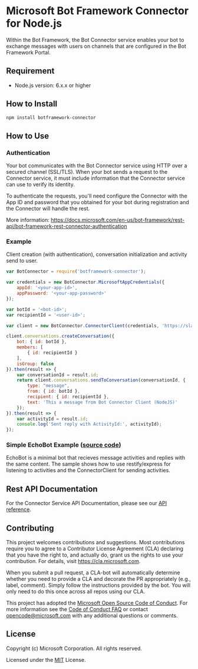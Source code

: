 # Microsoft Bot Framework Connector for Node.js

Within the Bot Framework, the Bot Connector service enables your bot to exchange messages with users on channels that are configured in the Bot Framework Portal.

## Requirement
- Node.js version: 6.x.x or higher

## How to Install

```bash
npm install botframework-connector
```

## How to Use

### Authentication
Your bot communicates with the Bot Connector service using HTTP over a secured channel (SSL/TLS). When your bot sends a request to the Connector service, it must include information that the Connector service can use to verify its identity.

To authenticate the requests, you'll need configure the Connector with the App ID and password that you obtained for your bot during registration and the Connector will handle the rest.

More information: https://docs.microsoft.com/en-us/bot-framework/rest-api/bot-framework-rest-connector-authentication

### Example
Client creation (with authentication), conversation initialization and activity send to user.
````javascript
var BotConnector = require('botframework-connector');

var credentials = new BotConnector.MicrosoftAppCredentials({
    appId: '<your-app-id>',
    appPassword: '<your-app-password>'
});

var botId = '<bot-id>';
var recipientId = '<user-id>';

var client = new BotConnector.ConnectorClient(credentials, 'https://slack.botframework.com')

client.conversations.createConversation({
    bot: { id: botId },
    members: [
        { id: recipientId }
    ],
    isGroup: false
}).then(result => {
    var conversationId = result.id;
    return client.conversations.sendToConversation(conversationId, {
        type: "message",
        from: { id: botId },
        recipient: { id: recipientId },
        text: 'This a message from Bot Connector Client (NodeJS)'
    });
}).then(result => {
    var activityId = result.id;
    console.log('Sent reply with ActivityId:', activityId);
});
````

### Simple EchoBot Example ([source code](../../samples/echobot-simple-ts))
EchoBot is a minimal bot that recieves message activities and replies with the same content.
The sample shows how to use restify/express for listening to activities and the ConnectorClient for sending activities.

## Rest API Documentation

For the Connector Service API Documentation, please see our [API reference](https://docs.microsoft.com/en-us/Bot-Framework/rest-api/bot-framework-rest-connector-api-reference).

## Contributing

This project welcomes contributions and suggestions.  Most contributions require you to agree to a
Contributor License Agreement (CLA) declaring that you have the right to, and actually do, grant us
the rights to use your contribution. For details, visit https://cla.microsoft.com.

When you submit a pull request, a CLA-bot will automatically determine whether you need to provide
a CLA and decorate the PR appropriately (e.g., label, comment). Simply follow the instructions
provided by the bot. You will only need to do this once across all repos using our CLA.

This project has adopted the [Microsoft Open Source Code of Conduct](https://opensource.microsoft.com/codeofconduct/).
For more information see the [Code of Conduct FAQ](https://opensource.microsoft.com/codeofconduct/faq/) or
contact [opencode@microsoft.com](mailto:opencode@microsoft.com) with any additional questions or comments.

## License

Copyright (c) Microsoft Corporation. All rights reserved.

Licensed under the [MIT](https://github.com/Microsoft/vscode/blob/master/LICENSE.txt) License.
